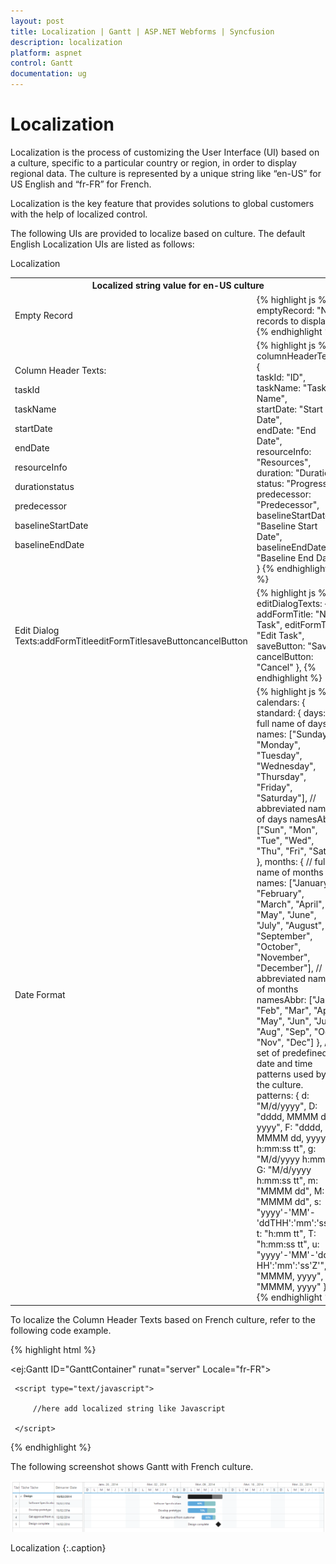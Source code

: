 ```yaml
---
layout: post
title: Localization | Gantt | ASP.NET Webforms | Syncfusion
description: localization
platform: aspnet
control: Gantt
documentation: ug
---
```


# Localization

Localization is the process of customizing the User Interface (UI) based on a culture, specific to a particular country or region, in order to display regional data. The culture is represented by a unique string like “en-US” for US English and “fr-FR” for French.

Localization is the key feature that provides solutions to global customers with the help of localized control. 

The following UIs are provided to localize based on culture. The default English Localization UIs are listed as follows:

Localization

<table>
<tr>
<th colspan = "2">
Localized string value for en-US culture</th></tr>
<tr>
<td>
Empty Record</td><td>
{% highlight js %}
emptyRecord: "No records to display"
{% endhighlight %}</td></tr>
<tr>
<td>
Column Header Texts:

taskId

taskName

startDate

endDate

resourceInfo

durationstatus

predecessor

baselineStartDate

baselineEndDate</td><td>
{% highlight js %}
columnHeaderTexts: {    
taskId: "ID",    
taskName: "Task Name",    
startDate: "Start Date",    
endDate: "End Date",    
resourceInfo: "Resources",    
duration: "Duration",    
status: "Progress",    
predecessor: "Predecessor",    
baselineStartDate: "Baseline Start Date",    
baselineEndDate: "Baseline End Date"
}
{% endhighlight %}</td></tr>
<tr>
<td>
Edit Dialog Texts:addFormTitleeditFormTitlesaveButtoncancelButton</td><td>
{% highlight js %}
editDialogTexts: {     
addFormTitle: "New Task",     
editFormTitle: "Edit Task",     
saveButton: "Save",     
cancelButton: "Cancel" 
}, 
{% endhighlight %}
</td></tr>
<tr>
<td>
Date Format</td><td>
{% highlight js %}
calendars: {     
standard: {         
days: {             
// full name of days             
names: ["Sunday", "Monday", "Tuesday", "Wednesday", "Thursday", "Friday", "Saturday"],             
// abbreviated names of days             
namesAbbr: ["Sun", "Mon", "Tue", "Wed", "Thu", "Fri", "Sat"],         
},        
 months: {             
 // full name of months             
 names: ["January", "February", "March", "April", "May", "June", "July", "August", "September", "October", "November", "December"],             
 // abbreviated name of months             
 namesAbbr: ["Jan", "Feb", "Mar", "Apr", "May", "Jun", "Jul", "Aug", "Sep", "Oct", "Nov", "Dec"]         
 },         
 // set of predefined date and time patterns used by the culture.         
 patterns: {             
 d: "M/d/yyyy",             
 D: "dddd, MMMM dd, yyyy",             
 F: "dddd, MMMM dd, yyyy h:mm:ss tt",             
 g: "M/d/yyyy h:mm tt",             
 G: "M/d/yyyy h:mm:ss tt",             
 m: "MMMM dd",            
 M: "MMMM dd",             
 s: "yyyy'-'MM'-'ddTHH':'mm':'ss",             
 t: "h:mm tt",             
 T: "h:mm:ss tt",             
 u: "yyyy'-'MM'-'dd HH':'mm':'ss'Z'",             
 y: "MMMM, yyyy",             
 Y: "MMMM, yyyy"         
 }    
 } 
 }
 {% endhighlight %}</td></tr>
</table>


To localize the Column Header Texts based on French culture, refer to the following code example.







{% highlight html %}

<ej:Gantt ID="GanttContainer" runat="server" Locale="fr-FR">

     <script type="text/javascript">

         //here add localized string like Javascript

     </script>



{% endhighlight %}



The following screenshot shows Gantt with French culture.



![](Localization_images/Localization_img1.png)


Localization
{:.caption}

